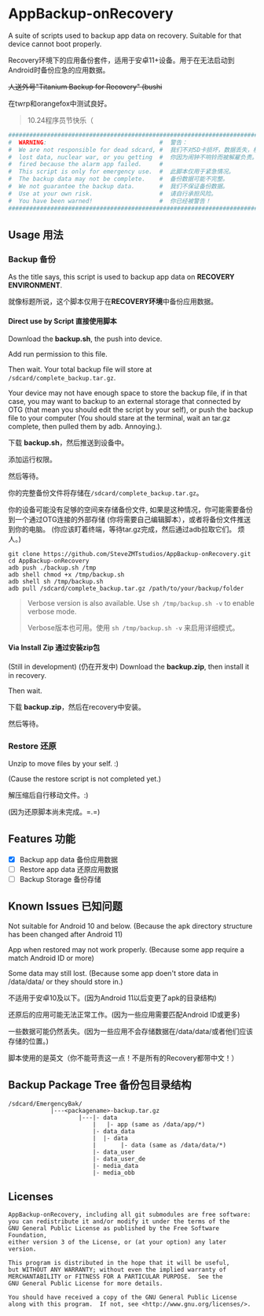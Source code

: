 # AppBackup-onRecovery
A suite of scripts used to backup app data on recovery. Suitable for that device cannot boot properly.

Recovery环境下的应用备份套件，适用于安卓11+设备。用于在无法启动到Android时备份应急的应用数据。

~~人送外号"Titanium Backup for Recovery" (bushi~~

在twrp和orangefox中测试良好。

> 10.24程序员节快乐（

```bash
#########################################################################################
#  WARNING:                                #  警告：                                    #
#  We are not responsible for dead sdcard, #  我们不对SD卡损坏，数据丢失，核战争，或者  #
#  lost data, nuclear war, or you getting  #  你因为闹钟不响铃而被解雇负责。            #
#  fired because the alarm app failed.     #                                            #
#  This script is only for emergency use.  #  此脚本仅用于紧急情况。                    #
#  The backup data may not be complete.    #  备份数据可能不完整。                      #
#  We not guarantee the backup data.       #  我们不保证备份数据。                      #
#  Use at your own risk.                   #  请自行承担风险。                          #
#  You have been warned!                   #  你已经被警告！                            #
#########################################################################################
```

## Usage 用法

### Backup 备份

As the title says, this script is used to backup app data on **RECOVERY ENVIRONMENT**.

就像标题所说，这个脚本仅用于在**RECOVERY环境**中备份应用数据。

#### Direct use by Script 直接使用脚本
Download the **backup.sh**, the push into device.

Add run permission to this file.

Then wait. Your total backup file will store at `/sdcard/complete_backup.tar.gz`.

Your device may not have enough space to store the backup file, if in that case, you may want to backup to an external storage that connected by OTG (that mean you should edit the script by your self), or push the backup file to your computer (You should stare at the terminal, wait an tar.gz complete, then pulled them by adb. Annoying.).

下载 **backup.sh**，然后推送到设备中。

添加运行权限。

然后等待。

你的完整备份文件将存储在`/sdcard/complete_backup.tar.gz`。

你的设备可能没有足够的空间来存储备份文件, 如果是这种情况，你可能需要备份到一个通过OTG连接的外部存储 (你将需要自己编辑脚本），或者将备份文件推送到你的电脑。 (你应该盯着终端，等待tar.gz完成，然后通过adb拉取它们。 烦人。)

```shell
git clone https://github.com/SteveZMTstudios/AppBackup-onRecovery.git
cd AppBackup-onRecovery
adb push ./backup.sh /tmp
adb shell chmod +x /tmp/backup.sh
adb shell sh /tmp/backup.sh
adb pull /sdcard/complete_backup.tar.gz /path/to/your/backup/folder
```

> Verbose version is also available. Use `sh /tmp/backup.sh -v` to enable verbose mode.
>
> Verbose版本也可用。使用 `sh /tmp/backup.sh -v` 来启用详细模式。

#### Via Install Zip 通过安装zip包
(Still in development) (仍在开发中)
Download the **backup.zip**, then install it in recovery.

Then wait.

下载 **backup.zip**，然后在recovery中安装。

然后等待。


### Restore 还原
Unzip to move files by your self. :)

(Cause the restore script is not completed yet.)

解压缩后自行移动文件。:)

(因为还原脚本尚未完成。=.=)

## Features 功能

- [x] Backup app data 备份应用数据
- [ ] Restore app data 还原应用数据
- [ ] Backup Storage 备份存储

## Known Issues 已知问题

Not suitable for Android 10 and below. (Because the apk directory structure has been changed after Android 11)

App when restored may not work properly. (Because some app require a match Android ID or more)

Some data may still lost. (Because some app doen't store data in /data/data/ or they should store in.)

不适用于安卓10及以下。(因为Android 11以后变更了apk的目录结构)

还原后的应用可能无法正常工作。(因为一些应用需要匹配Android ID或更多)

一些数据可能仍然丢失。(因为一些应用不会存储数据在/data/data/或者他们应该存储的位置。)

脚本使用的是英文（你不能苛责这一点！不是所有的Recovery都带中文！）


## Backup Package Tree 备份包目录结构
```
/sdcard/EmergencyBak/
            |---<packagename>-backup.tar.gz
                    |---|- data
                        |   |- app (same as /data/app/*)
                        |- data_data
                        |  |- data
                        |       |- data (same as /data/data/*)
                        |- data_user
                        |- data_user_de
                        |- media_data
                        |- media_obb
```

## Licenses
```
AppBackup-onRecovery, including all git submodules are free software:
you can redistribute it and/or modify it under the terms of the
GNU General Public License as published by the Free Software Foundation,
either version 3 of the License, or (at your option) any later version.

This program is distributed in the hope that it will be useful,
but WITHOUT ANY WARRANTY; without even the implied warranty of
MERCHANTABILITY or FITNESS FOR A PARTICULAR PURPOSE.  See the
GNU General Public License for more details.

You should have received a copy of the GNU General Public License
along with this program.  If not, see <http://www.gnu.org/licenses/>.
```
